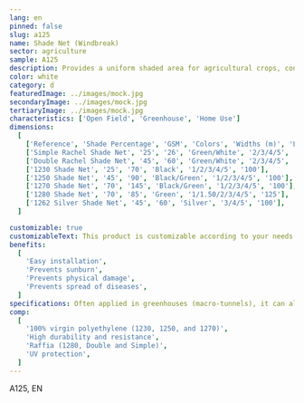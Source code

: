 ```yaml
---
lang: en
pinned: false
slug: a125
name: Shade Net (Windbreak)
sector: agriculture
sample: A125
description: Provides a uniform shaded area for agricultural crops, controlling the incidence of sunlight and preventing physiological disorders such as sunburn. It also prevents the spread of plant diseases and protects against physical damage caused by wind.
color: white
category: d
featuredImage: ../images/mock.jpg
secondaryImage: ../images/mock.jpg
tertiaryImage: ../images/mock.jpg
characteristics: ['Open Field', 'Greenhouse', 'Home Use']
dimensions:
  [
    ['Reference', 'Shade Percentage', 'GSM', 'Colors', 'Widths (m)', 'Length (m)'],
    ['Simple Rachel Shade Net', '25', '26', 'Green/White', '2/3/4/5', '120'],
    ['Double Rachel Shade Net', '45', '60', 'Green/White', '2/3/4/5', '120'],
    ['1230 Shade Net', '25', '70', 'Black', '1/2/3/4/5', '100'],
    ['1250 Shade Net', '45', '90', 'Black/Green', '1/2/3/4/5', '100'],
    ['1270 Shade Net', '70', '145', 'Black/Green', '1/2/3/4/5', '100'],
    ['1280 Shade Net', '70', '85', 'Green', '1/1.50/2/3/4/5', '125'],
    ['1262 Silver Shade Net', '45', '60', 'Silver', '3/4/5', '100'],
  ]

customizable: true
customizableText: This product is customizable according to your needs. Contact us for more information.
benefits:
  [
    'Easy installation',
    'Prevents sunburn',
    'Prevents physical damage',
    'Prevents spread of diseases',
  ]
specifications: Often applied in greenhouses (macro-tunnels), it can also be used as a shelter net, windbreak, fence, or even as livestock shelter. It can also be used as a covering net for parking lots and/or swimming pools.
comp:
  [
    '100% virgin polyethylene (1230, 1250, and 1270)',
    'High durability and resistance',
    'Raffia (1280, Double and Simple)',
    'UV protection',
  ]
---
```


A125, EN
